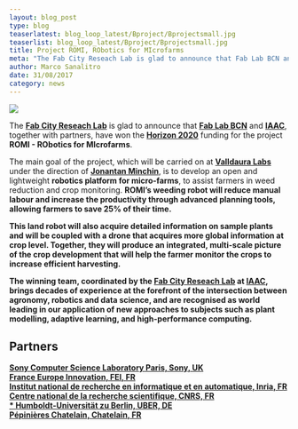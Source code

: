 ```yaml
---
layout: blog_post
type: blog
teaserlatest: blog_loop_latest/Bproject/Bprojectsmall.jpg
teaserlist: blog_loop_latest/Bproject/Bprojectsmall.jpg
title: Project ROMI, RObotics for MIcrofarms
meta: "The Fab City Reseach Lab is glad to announce that Fab Lab BCN and IAAC, together with partners, have won the Horizon 2020 funding for the project ROMI - RObotics for MIcrofarms."
author: Marco Sanalitro
date: 31/08/2017 
category: news
---
```


<img src= "http://www.fablabbcn.org/img/blog/blog_loop_latest/Bproject/Bproject1.jpg" align="middle"> 
<br>

The <strong><a href="http://fab.city/">Fab City Reseach Lab</a></strong> is glad to announce that <strong><a href="https://fablabbcn.org/index.html">Fab Lab BCN</a></strong> and <strong><a href="https://iaac.net/">IAAC</a></strong>, together with partners, have won the <strong><a href="https://ec.europa.eu/programmes/horizon2020/">Horizon 2020</a></strong> funding for the project <strong>ROMI - RObotics for MIcrofarms</strong>.<br> 

The main goal of the project, which will be carried on at <strong><a href="http://valldaura.net/">Valldaura Labs</a></strong> under the direction of <strong><a href="https://fablabbcn.org/about_us.html">Jonantan Minchin</a></strong>, is to develop an open and lightweight <strong>robotics platform for micro-farms</strong>, to assist farmers in weed reduction and crop monitoring. <strong>ROMI’s weeding robot will <strong>reduce manual labour and increase the productivity</strong> through advanced planning tools, allowing farmers to save 25% of their time.<br> 

This land robot will also acquire detailed information on sample plants and will be coupled with a drone that acquires more global information at crop level. Together, they will produce an integrated, multi-scale picture of the crop development that will help the farmer monitor the crops to increase efficient harvesting.<br> 

The winning team, coordinated by the <strong><a href="http://fab.city/">Fab City Reseach Lab</a></strong> at <strong><a href="http://barcelona.makerfaire.com/">IAAC</a></strong>, brings decades of experience at the forefront of the intersection between agronomy, robotics and data science, and are recognised as world leading in our application of new approaches to subjects such as plant modelling, adaptive learning, and high-performance computing.<br> 

## Partners

<strong><a href="https://www.csl.sony.fr/"> Sony Computer Science Laboratory Paris, Sony, UK</a></strong><br>
<strong><a href="http://www.france-europe-innovation.fr/"> France Europe Innovation, FEI, FR</a></strong><br>
<strong><a href="https://www.inria.fr/en/"> Institut national de recherche en informatique et en automatique, Inria, FR</a></strong><br>
<strong><a href="http://www.cnrs.fr/index.php"> Centre national de la recherche scientifique, CNRS, FR</a></strong><br>
<strong><a href="https://tramooc.eu/partners/humboldt-universit%C3%A4t-zu-berlin-uber">* Humboldt-Universität zu Berlin, UBER, DE</a></strong><br>
<strong><a href="http://www.pepinieres-chatelain.com/"> Pépinières Chatelain, Chatelain, FR</a></strong><br>

